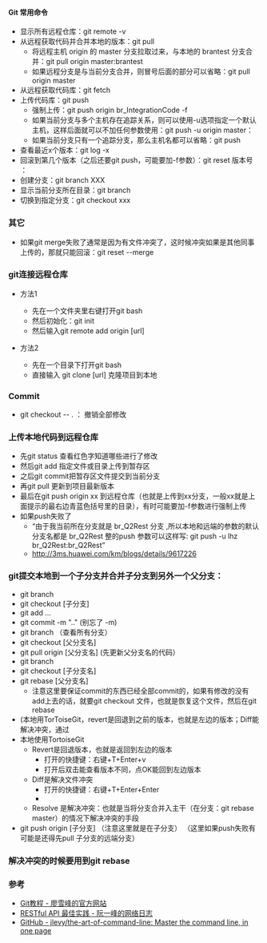 #### Git 常用命令
- 显示所有远程仓库：git remote -v 
- 从远程获取代码并合并本地的版本：git pull
    - 将远程主机 origin 的 master 分支拉取过来，与本地的 brantest 分支合并：git pull origin master:brantest
    - 如果远程分支是与当前分支合并，则冒号后面的部分可以省略：git pull origin master
- 从远程获取代码库：git fetch
- 上传代码库：git push
    - 强制上传：git push origin br_IntegrationCode -f 
    - 如果当前分支与多个主机存在追踪关系，则可以使用-u选项指定一个默认主机，这样后面就可以不加任何参数使用：git push -u origin master：
    - 如果当前分支只有一个追踪分支，那么主机名都可以省略：git push
- 查看最近x个版本：git log -x 
- 回滚到第几个版本（之后还要git push，可能要加-f参数）：git reset 版本号 ：
- 创建分支：git branch XXX
- 显示当前分支所在目录：git branch
- 切换到指定分支：git checkout xxx

### 其它
- 如果git merge失败了通常是因为有文件冲突了，这时候冲突如果是其他同事上传的，那就只能回滚：git reset --merge

### git连接远程仓库
- 方法1
    - 先在一个文件夹里右键打开git bash
    - 然后初始化：git init
    - 然后输入git remote add origin [url]

- 方法2
    - 先在一个目录下打开git bash
    - 直接输入 git clone [url] 克隆项目到本地

### Commit
- git checkout -- .    ： 撤销全部修改

### 上传本地代码到远程仓库
- 先git status 查看红色字知道哪些进行了修改
- 然后git add 指定文件或目录上传到暂存区
- 之后git commit把暂存区文件提交到当前分支
- 再git pull 更新到项目最新版本
- 最后在git push origin xx 到远程仓库（也就是上传到xx分支，一般xx就是上面提示的最右边青蓝色括号里的目录），有时可能要加-f参数进行强制上传
- 如果push失败了
    - “由于我当前所在分支就是 br_Q2Rest 分支 ,所以本地和远端的参数的默认分支名都是 br_Q2Rest 整的push 参数可以这样写: git push -u lhz br_Q2Rest:br_Q2Rest” 
    - http://3ms.huawei.com/km/blogs/details/9617226

### git提交本地到一个子分支并合并子分支到另外一个父分支：
- git branch
- git checkout [子分支]
- git add ...
- git commit -m ".."  (别忘了 -m)
- git branch （查看所有分支）
- git checkout [父分支名]
- git pull origin [父分支名]  (先更新父分支名的代码）
- git branch
- git checkout [子分支名]
- git rebase [父分支名]
    - 注意这里要保证commit的东西已经全部commit的，如果有修改的没有add上去的话，就要git checkout 文件，也就是恢复这个文件，然后在git rebase 
- (本地用TorToiseGit，revert是回退到之前的版本，也就是左边的版本；Diff能解决冲突，通过
- 本地使用TortoiseGit
    - Revert是回退版本，也就是返回到左边的版本
        - 打开的快捷键：右键+T+Enter+v 
        - 打开后双击能查看版本不同，点OK能回到左边版本
    - Diff是解决文件冲突
        - 打开的快捷键：右键+T+Enter+Enter
        - 
    - Resolve 是解决冲突：也就是当将分支合并入主干（在分支：git rebase master）的情况下解决冲突的手段
- git push origin [子分支] （注意这里就是在子分支）
（这里如果push失败有可能是还得先pull 子分支的远端分支）
### 解决冲突的时候要用到git rebase


### 参考
- [Git教程 - 廖雪峰的官方网站](https://www.liaoxuefeng.com/wiki/896043488029600)
- [RESTful API 最佳实践 - 阮一峰的网络日志](http://www.ruanyifeng.com/blog/2018/10/restful-api-best-practices.html)
- [GitHub - jlevy/the-art-of-command-line: Master the command line, in one page](https://github.com/jlevy/the-art-of-command-line/blob/master/README-zh.md)
